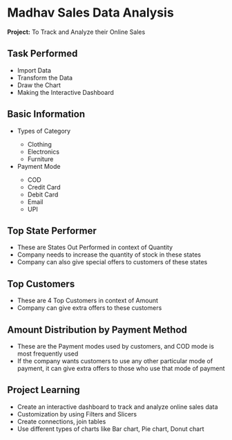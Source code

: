 <!DOCTYPE html>
<html lang="en">
<head>
    <meta charset="UTF-8">
    <meta name="viewport" content="width=device-width, initial-scale=1.0">
    <h1>Madhav Sales Data Analysis</h1>
</head>
<body>

<section>
    <p><strong>Project:</strong> To Track and Analyze their Online Sales</p>
</section>

<section>
    <h2>Task Performed</h2>
    <ul>
        <li>Import Data</li>
        <li>Transform the Data</li>
        <li>Draw the Chart</li>
        <li>Making the Interactive Dashboard</li>
    </ul>
</section>

<section>
    <h2>Basic Information</h2>
    <ul>
        <li>Types of Category</li>
        <ul>
            <li>Clothing</li>
            <li>Electronics</li>
            <li>Furniture</li>
        </ul>
        <li>Payment Mode</li>
        <ul>
            <li>COD</li>
            <li>Credit Card</li>
            <li>Debit Card</li>
            <li>Email</li>
            <li>UPI</li>
        </ul>
    </ul>
</section>

<section>
    <h2>Top State Performer</h2>
    <ul>
        <li>These are States Out Performed in context of Quantity</li>
        <li>Company needs to increase the quantity of stock in these states</li>
        <li>Company can also give special offers to customers of these states</li>
    </ul>
</section>

<section>
    <h2>Top Customers</h2>
    <ul>
        <li>These are 4 Top Customers in context of Amount</li>
        <li>Company can give extra offers to these customers</li>
    </ul>
</section>

<section>
    <h2>Amount Distribution by Payment Method</h2>
    <ul>
        <li>These are the Payment modes used by customers, and COD mode is most frequently used</li>
        <li>If the company wants customers to use any other particular mode of payment, it can give extra offers to those who use that mode of payment</li>
    </ul>
</section>

<section>
    <h2>Project Learning</h2>
    <ul>
        <li>Create an interactive dashboard to track and analyze online sales data</li>
        <li>Customization by using Filters and Slicers</li>
        <li>Create connections, join tables</li>
        <li>Use different types of charts like Bar chart, Pie chart, Donut chart</li>
    </ul>
</section>

</body>
</html>
